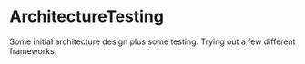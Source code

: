 # ArchitectureTesting
Some initial architecture design plus some testing. Trying out a few different frameworks.
